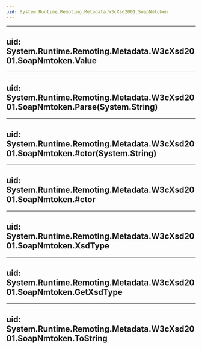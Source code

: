 ```yaml
---
uid: System.Runtime.Remoting.Metadata.W3cXsd2001.SoapNmtoken
---
```


---
uid: System.Runtime.Remoting.Metadata.W3cXsd2001.SoapNmtoken.Value
---

---
uid: System.Runtime.Remoting.Metadata.W3cXsd2001.SoapNmtoken.Parse(System.String)
---

---
uid: System.Runtime.Remoting.Metadata.W3cXsd2001.SoapNmtoken.#ctor(System.String)
---

---
uid: System.Runtime.Remoting.Metadata.W3cXsd2001.SoapNmtoken.#ctor
---

---
uid: System.Runtime.Remoting.Metadata.W3cXsd2001.SoapNmtoken.XsdType
---

---
uid: System.Runtime.Remoting.Metadata.W3cXsd2001.SoapNmtoken.GetXsdType
---

---
uid: System.Runtime.Remoting.Metadata.W3cXsd2001.SoapNmtoken.ToString
---
